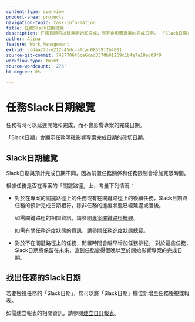 ```yaml
---
content-type: overview
product-area: projects
navigation-topic: task-information
title: 任務Slack日期總覽
description: 任務有時可以延遲開始和完成，而不會影響專案的完成日期。 「Slack日期」會顯示任務明確影響專案完成日期的確切日期。
author: Alina
feature: Work Management
exl-id: ccdaa27d-e212-45dc-afca-08539f2b4001
source-git-commit: 7427706f6ce6cad3370b91269c1b4e7a10ed09f9
workflow-type: tm+mt
source-wordcount: '273'
ht-degree: 0%

---
```


# 任務Slack日期總覽

任務有時可以延遲開始和完成，而不會影響專案的完成日期。

「Slack日期」會顯示任務明確影響專案完成日期的確切日期。

## Slack日期總覽

Slack日期與預計完成日期不同，因為前置任務關係和任務限制會增加寬限時間。

根據任務是否在專案的「關鍵路徑」上，考量下列情況：

* 對於在專案的關鍵路徑上的任務或有在關鍵路徑上的後續任務，Slack日期與任務的預計完成日期相符，除非任務的進度狀態已經延遲或落後。

  如需關鍵路徑的相關資訊，請參閱[專案關鍵路徑概觀](../../../manage-work/tasks/manage-tasks/critical-path.md)。

  如需有關任務進度狀態的資訊，請參閱[任務進度狀態總覽](../../../manage-work/tasks/task-information/task-progress-status.md)。

* 對於不在關鍵路徑上的任務，閒置時間會越早增加任務排程。 對於這些任務，Slack日期將保留在未來，直到任務變得很晚以至於開始影響專案的完成日期。

## 找出任務的Slack日期

若要檢視任務的「Slack日期」，您可以將「Slack日期」欄位新增至任務檢視或報表。

如需建立報表的相關資訊，請參閱[建立自訂報表](../../../reports-and-dashboards/reports/creating-and-managing-reports/create-custom-report.md)。
